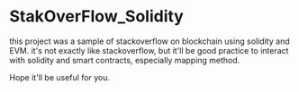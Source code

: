 # StakOverFlow_Solidity

this project was a sample of stackoverflow on blockchain using solidity and EVM. it's not exactly like stackoverflow, but it'll be good practice to interact with solidity and smart contracts, especially mapping method.

Hope it'll be useful for you.
